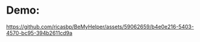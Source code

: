 # Demo:

https://github.com/ricasbp/BeMyHelper/assets/59062659/b4e0e216-5403-4570-bc95-394b2611cd9a


